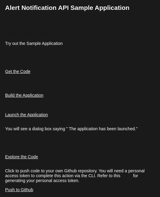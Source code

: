 <html>
<style>
html,div,body{
    background-color:#1a1a1a;
    font-family: 'IBM Plex Sans', sans-serif;
}
.content h2,h3,h4
{
    font-family: 'IBM Plex Sans', sans-serif;
    background-color:#1a1a1a;
}
.content h2,p{
    color:#fff;
    font-family: 'IBM Plex Sans', sans-serif;
}
.content p{
  font-family: 'IBM Plex Sans', sans-serif;  
  font:15px;
  color: #fff;
}
pre{
    background-color:#d9dbde;
    color:#000;
    font-family: 'IBM Plex Sans', sans-serif;
    font:12px;
}
.content h4{
    color:#fff;
}
.content h6{
    font-family: 'IBM Plex Sans', sans-serif;
    background-color:#1a1a1a;
    color:#fff;
}
.content h3{
    font-family: 'IBM Plex Sans', sans-serif;
    color: #2a67f5;
    background-color:#1a1a1a;
}
ul, ol,b{ 
    font-family: 'IBM Plex Sans', sans-serif;
    color: #fff;
}
#ul1{
  font-family: 'IBM Plex Sans', sans-serif;
    color: #fff;
}
.button.is-dark.is-medium {
  font-family: 'IBM Plex Sans', sans-serif;
  background-color: #1a1a1a;
  border-color: white;
  color: #fff;
}
.button.is-dark.is-medium:hover {
  font-family: 'IBM Plex Sans', sans-serif;
  background-color: #2a67f5;
  border-color: white;
  color: #fff;
}
.title.is-3{
  font-family: 'IBM Plex Sans', sans-serif;
  color:#fff;
}
.subtitle.is-4{
    font-family: 'IBM Plex Sans', sans-serif;
    color:#fff;
}

</style>
<body style="font-family: 'IBM Plex Sans', sans-serif;background-color:#1a1a1a;">
<div style="font-family: 'IBM Plex Sans', sans-serif;background-color:#1a1a1a;">
<h2 class="title is-3 ">Alert Notification API  Sample Application</h2>

<h3>Alert Notification offers easy-to-implement filtering of alerts and policy-based notifications that let you define which alerts you want to be notified about. </h3>

<p>Try out the Sample Application</p>

<br/><li> Get the Code.</li><br/>
<a class="button is-dark is-medium" title="Get the Code" href="didact://?commandId=vscode.didact.sendNamedTerminalAString&text=nodejs%20terminal%201$$cd%20${CHE_PROJECTS_ROOT}%20%26%26%20git%20clone%20https://github.com/che-samples/react-web-app.git">Get the Code</a>
<br/><br/>

<li> Build the Application.</li><br/>
<a class="button is-dark is-medium" title="Build the Application" href="didact://?commandId=vscode.didact.sendNamedTerminalAString&text=nodejs%20terminal%201$$cd%20${CHE_PROJECTS_ROOT}/react-web-app%20%26%26%20npm%20install">Build the Application</a><br><br>

<li> Launch the Application.</li><br/>
<a class="button is-dark is-medium" title="Launch the Application" href="didact://?commandId=vscode.didact.sendNamedTerminalAString&text=AlertNotification$$cd%20${CHE_PROJECTS_ROOT}/react-web-app%20%26%26%20npm%20run%20start&completion=The%20application%20has%20been%20launched.">Launch the Application</a><br><br>

<p>You will see a dialog box saying " The application has been launched." </p>

<br/><li>Explore the Code.</li><br/>
<a class="button is-dark is-medium" title="Explore the Code" href="didact://?commandId=workbench.view.explorer">Explore the Code</a><br><br>
<p style="margin-top:10px;">Click to push code to your own Github repository. You will need a personal access token to complete this action via the CLI. Refer to this <a href="https://docs.github.com/en/authentication/keeping-your-account-and-data-secure/creating-a-personal-access-token">guide</a> for generating your personal access token.</p>
            <a class="button is-dark is-medium" title="Delete services from IBM Cloud" href="didact://?commandId=vscode.didact.sendNamedTerminalAString&text=sandbox%20terminal$$sh%20/github.sh ">Push to Github</a>


</ol>
<br/>


</div>
</body>
</html>
